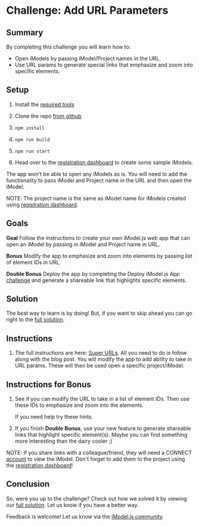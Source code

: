 # Challenge: Add URL Parameters

## Summary

By completing this challenge you will learn how to:
- Open iModels by passing iModel/Project names in the URL.
- Use URL params to generate special links that emphasize and zoom into specific elements.

## Setup

1. Install the [required tools](https://www.imodeljs.org/getting-started/)

2. Clone the repo [from github](https://github.com/iModeljsJumpStart/challenge-add-url-params)

3. `npm install`

4. `npm run build`

5. `npm run start`

6. Head over to the [registration dashboard](https://www.imodeljs.org/getting-started/registration-dashboard/?tab=1) to create some sample iModels.

The app won't be able to open any iModels as is. You will need to add the functionality to pass iModel and Project name in the URL and then open the iModel.

NOTE: The project name is the same as iModel name for iModels created using [registration dashboard](https://www.imodeljs.org/getting-started/registration-dashboard/?tab=1).

## Goals

**Goal** Follow the instructions to create your own iModel.js web app that can open an iModel by passing in iModel and Project name in URL.

**Bonus** Modify the app to emphasize and zoom into elements by passing list of element IDs in URL.

**Double Bonus** Deploy the app by completing the Deploy iModel.js App [challenge](./challenge-deploy-imodeljs-app.md) and generate a shareable link that highlights specific elements.

## Solution

The best way to learn is by doing! But, if you want to skip ahead you can go right to the [full solution](https://github.com/iModeljsJumpStart/challenge-add-url-params-solution).

## Instructions

1. The full instructions are here: [Super URLs](https://medium.com/imodeljs/super-urls-a6eb6b275a9).  All you need to do is follow along with the blog post.  You will modify the app to add ability to take in URL params. These will then be used open a specific project/iModel.

## Instructions for Bonus

1. See if you can modify the URL to take in a list of element IDs. Then use these IDs to emphasize and zoom into the elements.

    If you need help try <a onclick="toggleHint('hints-1')">these hints</a>.
<div class="hint-group" id="hints-1" style="display:none">

<a onclick="toggleHint('hint-1-1')">Hint 1</a>
<div class="hint" id="hint-1-1" style="display:none">
You can view element IDs by opening the Chrome console (Ctrl+Shift+J) and clicking on an element.
</div>
<br>

<a onclick="toggleHint('hint-1-2')">Hint 2</a>
<div class="hint" id="hint-1-2" style="display:none">
Element IDs can be separated in URL by adding spaces between them. Parse the spaces later to create list of IDs.
</div>
<br>

<a onclick="toggleHint('hint-1-3')">Hint 3</a>
<div class="hint" id="hint-1-3" style="display:none">
API for emphasizing elements: hhttps://www.imodeljs.org/reference/imodeljs-frontend/rendering/emphasizeelements/emphasizeelements/

API for zooming into elements: https://www.imodeljs.org/reference/imodeljs-frontend/views/viewport/zoomtoelements/
</div>
<br>

</div>

2. If you finish **Double Bonus**, use your new feature to generate shareable links that highlight specific element(s). Maybe you can find something more interesting than the dairy cooler ;)

NOTE: If you share links with a colleague/friend, they will need a CONNECT [account](https://ims.bentley.com/IMS/Account/Login) to view the iModel. Don't forget to add them to the project using the [registration dashboard](https://www.imodeljs.org/getting-started/registration-dashboard/?tab=1)!

## Conclusion

So, were you up to the challenge? Check out how we solved it by viewing our [full solution](https://github.com/iModeljsJumpStart/challenge-add-url-params-solution/blob/master/src/frontend/components/App.tsx).  Let us know if you have a better way.

Feedback is welcome! Let us know via the [iModel.js community](https://www.imodeljs.org/learning/communityresources/).

<script type="text/javascript">
    function toggleHint (hintId) {
        var hint = document.getElementById(hintId);
        if (hint.style.display === "none") {
        hint.style.display = "block";
        } else {
        hint.style.display = "none";
        }
    }
</script>
